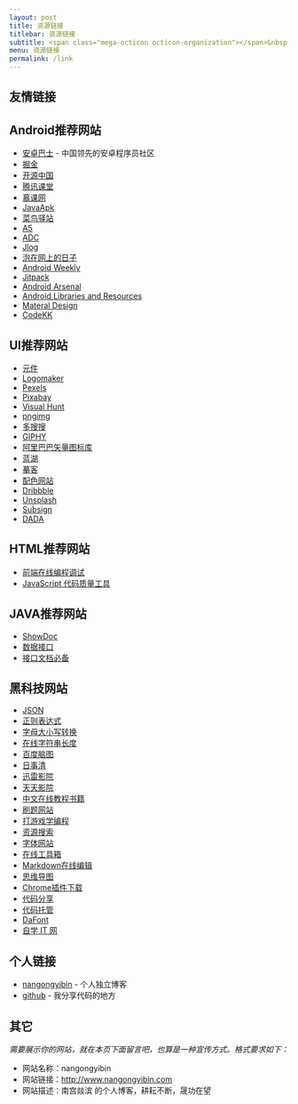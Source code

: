 ```yaml
---
layout: post
title: 资源链接
titlebar: 资源链接
subtitle: <span class="mega-octicon octicon-organization"></span>&nbsp;&nbsp; 资源链接
menu: 资源链接
permalink: /link
---
```


## 友情链接

## Android推荐网站

- [安卓巴士](http://www.apkbus.com/) - 中国领先的安卓程序员社区
- [掘金](https://juejin.im/welcome/android)
- [开源中国](https://www.oschina.net/blog?classification=428602)
- [腾讯课堂](https://ke.qq.com/course/list?mt=1001&st=2003&tt=3021)
- [慕课网](https://www.imooc.com/course/list?c=android)
- [JavaApk](http://www.javaapk.com/)
- [菜鸟驿站](https://www.runoob.com/w3cnote/android-tutorial-intro.html)
- [A5](http://www.a5xiazai.com/android/yingyong/list_894_3.html)
- [ADC](https://www.android-doc.com/)
- [Jlog](https://www.race604.com/)
- [泡在网上的日子](http://www.jcodecraeer.com/plus/list.php?tid=16)
- [Android Weekly](androidweekly.net)
- [Jitpack](https://jitpack.io/)
- [Android Arsenal](https://android-arsenal.com/)
- [Android Libraries and Resources](http://alamkanak.github.io/android-libraries-and-resources/)
- [Materal Design](https://material.io/design/environment/)
- [CodeKK](https://p.codekk.com/)

## UI推荐网站

- [元件](https://element.eleme.cn/#/zh-CN)
- [Logomaker](https://www.logomaker.com.cn/design)
- [Pexels](https://www.pexels.com/zh-cn/)
- [Pixabay](https://pixabay.com/)
- [Visual Hunt](https://visualhunt.com/)
- [pngimg](http://pngimg.com/)
- [多搜搜](http://duososo.com/)
- [GIPHY](https://visualhunt.com/)
- [阿里巴巴矢量图标库](https://www.iconfont.cn/home/index?spm=a313x.7781069.1998910419.2)
- [蓝湖](https://lanhuapp.com/web/#/user/login?referrer=sketch)
- [摹客](https://www.mockplus.cn/)
- [配色网站](https://colorhunt.co/)
- [Dribbble](https://www.toutiao.com/i6706726086199214595/)
- [Unsplash](https://www.toutiao.com/i6706726086199214595/)
- [Subsign](https://subsign.co/)
- [DADA](https://dada.nyc/home)

## HTML推荐网站

- [前端在线编程调试](http://jsbin.com/?html,output)
- [JavaScript 代码质量工具](http://www.jslint.com/)


## JAVA推荐网站

- [ShowDoc](https://www.showdoc.cc/user/login)
- [数据接口](http://www.k780.com/api)
- [接口文档必备](https://easydoc.top/#/)

## 黑科技网站

- [JSON](http://www.bejson.com/)
- [正则表达式](http://tool.oschina.net/regex/)
- [字母大小写转换](http://tool.lanrentuku.com/daxiaoxie/)
- [在线字符串长度](http://www.5ixuexiwang.com/str/length.php)
- [百度脑图](http://naotu.baidu.com/)
- [日事清](https://www.rishiqing.com/)
- [迅雷影院](https://www.22tu.cc)
- [天天影院](http://www.27k.cc)
- [中文在线教程书籍](https://github.com/justjavac/free-programming-books-zh_CN)
- [刷题网站](https://leetcode-cn.com/)
- [打游戏学编程](https://koudashijie.com/)
- [资源搜索](https://www.jiumodiary.com/)
- [字体网站](https://www.webfont.com/)
- [在线工具箱](https://tool.lu/)
- [Markdown在线编辑](http://markdown.xiaoshujiang.com/)
- [思维导图](https://www.processon.com/)
- [Chrome插件下载](https://www.extfans.com/)
- [代码分享](https://www.journals.elsevier.com/carbon)
- [代码托管](https://github.com/)
- [DaFont](https://www.toutiao.com/i6706726086199214595/)
- [自学 IT 网](https://www.51zxw.net/)



## 个人链接

- [nangongyibin](http://www.nangongyibin.com/) - 个人独立博客
- [github](https://github.com/nangongyibin7219) -  我分享代码的地方

## 其它  

*需要展示你的网站，就在本页下面留言吧，也算是一种宣传方式。格式要求如下：*
- 网站名称：nangongyibin
- 网站链接：http://www.nangongyibin.com  
- 网站描述：南宫燚滨 的个人博客，耕耘不断，晟功在望  